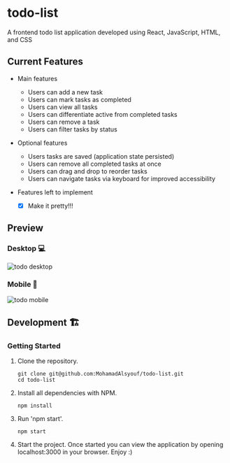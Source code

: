 # todo-list
A frontend todo list application developed using React, JavaScript, HTML, and CSS

## Current Features
- Main features
  - Users can add a new task
  - Users can mark tasks as completed
  - Users can view all tasks 
  - Users can differentiate active from completed tasks
  - Users can remove a task
  - Users can filter tasks by status
    
- Optional features
  - Users tasks are saved (application state persisted)
  - Users can remove all completed tasks at once
  - Users can drag and drop to reorder tasks
  - Users can navigate tasks via keyboard for improved accessibility

- Features left to implement
  - [x] Make it pretty!!!

## Preview
### Desktop 💻
![todo desktop](https://user-images.githubusercontent.com/93749120/184857396-e679751a-a2ef-4c7b-a36c-fdce5cd0a235.gif)

### Mobile 📱
![todo mobile](https://user-images.githubusercontent.com/93749120/184857510-8bd99569-7cf8-44c0-b7ad-a9d75f304d67.gif)

## Development :building_construction:

### Getting Started

1. Clone the repository.

    ```shell
    git clone git@github.com:MohamadAlsyouf/todo-list.git
    cd todo-list
    ```

1. Install all dependencies with NPM.

    ```shell
    npm install
    ```
    
1. Run 'npm start'.

    ```shell
    npm start
    ```
    
1. Start the project. Once started you can view the application by opening localhost:3000 in your browser. Enjoy :)
